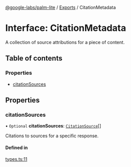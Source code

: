 [@google-labs/palm-lite](../README.md) / [Exports](../modules.md) / CitationMetadata

# Interface: CitationMetadata

A collection of source attributions for a piece of content.

## Table of contents

### Properties

- [citationSources](CitationMetadata.md#citationsources)

## Properties

### citationSources

• `Optional` **citationSources**: [`CitationSource`](CitationSource.md)[]

Citations to sources for a specific response.

#### Defined in

[types.ts:11](https://github.com/Chizobaonorh/labs-prototypes/blob/220f97e/seeds/palm-lite/src/types.ts#L11)

